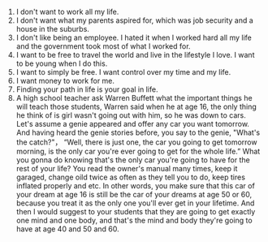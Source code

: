 1. I don't want to work all my life.
2. I don't want what my parents aspired for, which was job security and a house in the suburbs.
3. I don't like being an employee. I hated it when I worked hard all my life and the government took most of what I worked for.
4. I want to be free to travel the world and live in the lifestyle I love. I want to be young when I do this.
5. I want to simply be free. I want control over my time and my life.
6. I want money to work for me.
7. Finding your path in life is your goal in life. 
8. A high school teacher ask Warren Buffett what the important things he will teach those students, Warren said when he at age 16, the only thing he think of is girl wasn't going out with him, so he was down to cars. Let's assume a genie appeared and offer any car you want tomorrow. And having heard the genie stories before, you say to the genie, "What's the catch?"， “Well, there is just one, the car you going to get tomorrow morning, is the only car you're ever going to get for the whole life.” What you gonna do knowing that's the only car you're going to have for the rest of your life? You read the owner's manual many times, keep it garaged, change oild twice as often as they tell you to do, keep tires inflated properly and etc. In other words, you make sure that this car of your dream at age 16 is still be the car of your dreams at age 50 or 60, because you treat it as the only one you'll ever get in your lifetime. And then I would suggest to your students that they are going to get exactly one mind and one body, and that's the mind and body they're going to have at age 40 and 50 and 60. 
